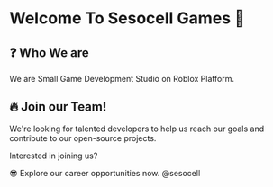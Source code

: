 # Welcome To Sesocell Games 👋

## ❓ Who We are 
We are Small Game Development Studio on Roblox Platform.

## 🔥 Join our Team!

We're looking for talented developers to help us reach our goals and contribute to our open-source projects.

Interested in joining us?

😎 Explore our career opportunities now.
@sesocell
